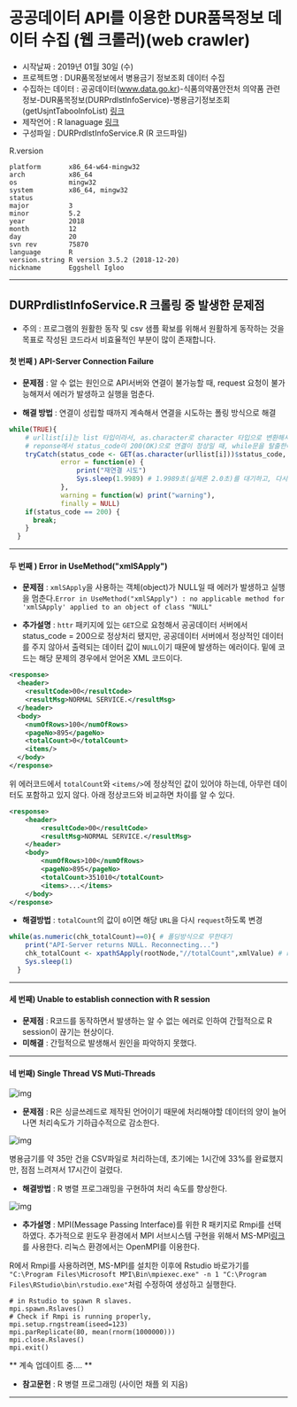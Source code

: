 # 공공데이터 API를 이용한 DUR품목정보 데이터 수집 (웹 크롤러)(web crawler)
- 시작날짜 : 2019년 01월 30일 (수)
- 프로젝트명 : DUR품목정보에서 병용금기 정보조회 데이터 수집
- 수집하는 데이터 : 공공데이터(www.data.go.kr)-식품의약품안전처 의약품 관련 정보-DUR품목정보(DURPrdlstInfoService)-병용금기정보조회(getUsjntTabooInfoList) [링크](https://www.data.go.kr/subMain.jsp?param=T1BFTkFQSUAxNTAyMDYyNw==#/L3B1YnIvcG90L215cC9Jcm9zTXlQYWdlL29wZW5EZXZHdWlkZVBhZ2UkQF4wMTJtMSRAXnB1YmxpY0RhdGFQaz0xNTAyMDYyNyRAXnB1YmxpY0RhdGFEZXRhaWxQaz11ZGRpOmZhMmViZjJjLTY0NTMtNGY5ZC1iZDg5LWVmOGUzYzc3ZTE5ZiRAXm9wcnRpblNlcU5vPTE2NzQ2JEBebWFpbkZsYWc9dHJ1ZQ==)
- 제작언어 : R lanaguage [링크](https://www.r-project.org/)
- 구성파일 : DURPrdlstInfoService.R (R 코드파일)

R.version
```
platform       x86_64-w64-mingw32          
arch           x86_64                      
os             mingw32                     
system         x86_64, mingw32             
status                                     
major          3                           
minor          5.2                         
year           2018                        
month          12                          
day            20                          
svn rev        75870                       
language       R                           
version.string R version 3.5.2 (2018-12-20)
nickname       Eggshell Igloo            
```
----

## DURPrdlistInfoService.R 크롤링 중 발생한 문제점

- 주의 : 프로그램의 원활한 동작 및 csv 샘플 확보를 위해서 원활하게 동작하는 것을 목표로 작성된 코드라서 비효율적인 부분이 많이 존재합니다.

#### 첫 번째 ) API-Server Connection Failure
- **문제점** : 알 수 없는 원인으로 API서버와 연결이 불가능할 때, request 요청이 불가능해져서 에러가 발생하고 실행을 멈춘다.

- **해결 방법** : 연결이 성립할 때까지 계속해서 연결을 시도하는 폴링 방식으로 해결
```R
while(TRUE){
    # urllist[i]는 list 타입이라서, as.character로 character 타입으로 변환해서 GET 요청한다.
    # reponse에서 status_code이 200(OK)으로 연결이 정상일 때, while문을 탈출한다. (무한대기=폴링방식)
    tryCatch(status_code <- GET(as.character(urllist[i]))$status_code,
             error = function(e) {
                 print("재연결 시도")
                 Sys.sleep(1.9989) # 1.9989초(실제론 2.0초)를 대기하고, 다시 while문을 반복한다.
             },
             warning = function(w) print("warning"),
             finally = NULL)
    if(status_code == 200) {
      break;
    }
  }
```

----

#### 두 번째 ) Error in UseMethod("xmlSApply")
- **문제점** : `xmlSApply`을 사용하는 객체(object)가 NULL일 때 에러가 발생하고 실행을 멈춘다.`Error in UseMethod("xmlSApply") : no applicable method for 'xmlSApply' applied to an object of class "NULL"`

- **추가설명** : `httr` 패키지에 있는 `GET`으로 요청해서 공공데이터 서버에서 status_code = 200으로 정상처리 됐지만, 공공데이터 서버에서 정상적인 데이터를 주지 않아서 출력되는 데이터 값이 `NULL`이기 때문에 발생하는 에러이다. 밑에 코드는 해당 문제의 경우에서 얻어온 XML 코드이다.

```xml
<response>
  <header>
    <resultCode>00</resultCode>
    <resultMsg>NORMAL SERVICE.</resultMsg>
  </header>
  <body>
    <numOfRows>100</numOfRows>
    <pageNo>895</pageNo>
    <totalCount>0</totalCount>
    <items/>
  </body>
</response>
```

위 에러코드에서 `totalCount`와 `<items/>`에 정상적인 값이 있어야 하는데, 아무런 데이터도 포함하고 있지 않다. 아래 정상코드와 비교하면 차이를 알 수 있다.
```xml
<response>
	<header>
		<resultCode>00</resultCode>
		<resultMsg>NORMAL SERVICE.</resultMsg>
	</header>
	<body>
		<numOfRows>100</numOfRows>
		<pageNo>895</pageNo>
		<totalCount>351010</totalCount>
		<items>...</items>
	</body>
</response>
```

- **해결방법** : `totalCount`의 값이 `0`이면 해당 `URL`을 다시 `request`하도록 변경
```R
while(as.numeric(chk_totalCount)==0){ # 폴딩방식으로 무한대기
    print("API-Server returns NULL. Reconnecting...")
    chk_totalCount <- xpathSApply(rootNode,"//totalCount",xmlValue) # rootNode에서 resultCode element value를 가져온다.
    Sys.sleep(1)
  }
```

----

#### 세 번째)  Unable to establish connection with R session
- **문제점** : R코드를 동작하면서 발생하는 알 수 없는 에러로 인하여 간헐적으로 R session이 끊기는 현상이다.
- **미해결** : 간헐적으로 발생해서 원인을 파악하지 못했다.

----

#### 네 번째) Single Thread VS Muti-Threads

![img](https://img1.daumcdn.net/thumb/R1920x0/?fname=http%3A%2F%2Fcfile5.uf.tistory.com%2Fimage%2F234F944C5895DD602EF4F4)

- **문제점** : R은 싱글쓰레드로 제작된 언어이기 때문에 처리해야할 데이터의 양이 늘어나면 처리속도가 기하급수적으로 감소한다. 

![img](https://blogfiles.pstatic.net/MjAxOTAyMDFfMTMy/MDAxNTQ4OTg0NjI0MTIz.1D7DAjPGb9Ytk6AU8RVXvnWRm3YDp3ZoxFxHeiB5Ew8g.zosc1nBTaPjJ2_I8kzfXgAQ2a5eD27BkWPzvt_m5MzMg.PNG.jjscan/time.png)

  병용금기를 약 35만 건을 CSV파일로 처리하는데, 초기에는 1시간에 33%를 완료했지만, 점점 느려져서 17시간이 걸렸다.

- **해결방법** : R 병렬 프로그래밍을 구현하여 처리 속도를 향상한다.

![img](https://t1.daumcdn.net/cfile/tistory/21212C4C5895DD5E11)

- **추가설명** : MPI(Message Passing Interface)를 위한 R 패키지로 Rmpi를 선택하였다. 추가적으로 윈도우 환경에서 MPI 서브시스템 구현을 위해서 MS-MPI[링크](https://docs.microsoft.com/en-us/message-passing-interface/microsoft-mpi)를 사용한다. 리눅스 환경에서는 OpenMPI를 이용한다. 

R에서 Rmpi를 사용하려면, MS-MPI를 설치한 이후에 Rstudio 바로가기를 `"C:\Program Files\Microsoft MPI\Bin\mpiexec.exe" -n 1 "C:\Program Files\RStudio\bin\rstudio.exe"`처럼 수정하여 생성하고 실행한다.
```
# in Rstudio to spawn R slaves.
mpi.spawn.Rslaves()
# Check if Rmpi is running properly,
mpi.setup.rngstream(iseed=123)
mpi.parReplicate(80, mean(rnorm(1000000)))
mpi.close.Rslaves()
mpi.exit()
```


** 계속 업데이트 중.... **

- **참고문헌** : R 병렬 프로그래밍 (사이먼 채플 외 지음)

----

